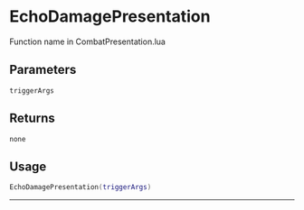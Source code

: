 # EchoDamagePresentation
Function name in CombatPresentation.lua
## Parameters
`triggerArgs`
## Returns
`none`
## Usage
```lua
EchoDamagePresentation(triggerArgs)
```
---
